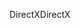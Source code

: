 <span data-ttu-id="5f5f9-101">DirectX</span><span class="sxs-lookup"><span data-stu-id="5f5f9-101">DirectX</span></span>
